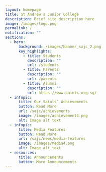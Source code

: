 ```yaml
---
layout: homepage
title: St Andrew's Junior College
description: Brief site description here
image: /images/logo.png
permalink: /
notification: ""
sections:
  - hero:
      background: /images/banner_sajc_2.png
      key_highlights:
        - title: Students
          description: ""
          url: /students
        - title: Parents
          description: ""
          url: /parents
        - title: Alumni
          description: ""
          url: https://www.saints.org.sg/
  - infopic:
      title: Our Saints’ Achievements
      button: Read More
      url: /sajc/achievements
      image: /images/achievement4.png
      alt: Image alt text
  - infopic:
      title: Media Features
      button: Read More
      url: /sajc/news/media-features
      image: /images/media4.png
      alt: Image alt text
  - resources:
      title: Announcements
      button: More Announcements
---
```

